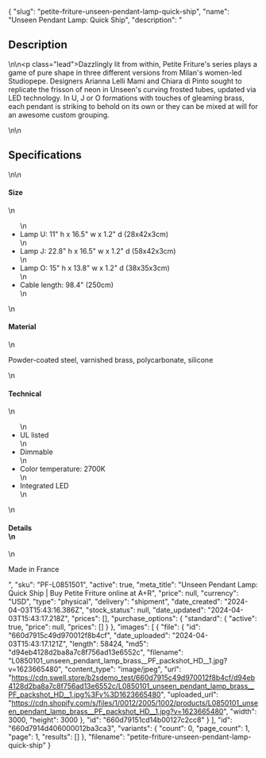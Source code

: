 {
  "slug": "petite-friture-unseen-pendant-lamp-quick-ship",
  "name": "Unseen Pendant Lamp: Quick Ship",
  "description": "<h2>Description</h2>\n<!-- split -->\n<p class=\"lead\">Dazzlingly lit from within, Petite Friture's series plays a game of pure shape in three different versions from Milan's women-led Studiopepe. Designers Arianna Lelli Mami and Chiara di Pinto sought to replicate the frisson of neon in Unseen's curving frosted tubes, updated via LED technology. In U, J or O formations with touches of gleaming brass, each pendant is striking to behold on its own or they can be mixed at will for an awesome custom grouping.</p>\n<!-- split -->\n<h2>Specifications</h2>\n<!-- split -->\n<h4>Size</h4>\n<ul>\n<li>Lamp U: 11\" h x 16.5\" w x 1.2\" d (28x42x3cm)</li>\n<li>Lamp J: 22.8\" h x 16.5\" w x 1.2\" d (58x42x3cm)</li>\n<li>Lamp O: 15\" h x 13.8\" w x 1.2\" d (38x35x3cm)</li>\n<li>Cable length: 98.4\" (250cm)</li>\n</ul>\n<h4>Material</h4>\n<p>Powder-coated steel, varnished brass, polycarbonate, silicone</p>\n<h4>Technical</h4>\n<ul>\n<li>UL listed</li>\n<li>Dimmable</li>\n<li>Color temperature: 2700K</li>\n<li>Integrated LED</li>\n</ul>\n<h4>Details<br>\n</h4>\n<p>Made in France</p>",
  "sku": "PF-L0851501",
  "active": true,
  "meta_title": "Unseen Pendant Lamp: Quick Ship | Buy Petite Friture online at A+R",
  "price": null,
  "currency": "USD",
  "type": "physical",
  "delivery": "shipment",
  "date_created": "2024-04-03T15:43:16.386Z",
  "stock_status": null,
  "date_updated": "2024-04-03T15:43:17.218Z",
  "prices": [],
  "purchase_options": {
    "standard": {
      "active": true,
      "price": null,
      "prices": []
    }
  },
  "images": [
    {
      "file": {
        "id": "660d7915c49d970012f8b4cf",
        "date_uploaded": "2024-04-03T15:43:17.121Z",
        "length": 58424,
        "md5": "d94eb4128d2ba8a7c8f756ad13e6552c",
        "filename": "L0850101_unseen_pendant_lamp_brass__PF_packshot_HD__1.jpg?v=1623665480",
        "content_type": "image/jpeg",
        "url": "https://cdn.swell.store/b2sdemo_test/660d7915c49d970012f8b4cf/d94eb4128d2ba8a7c8f756ad13e6552c/L0850101_unseen_pendant_lamp_brass__PF_packshot_HD__1.jpg%3Fv%3D1623665480",
        "uploaded_url": "https://cdn.shopify.com/s/files/1/0012/2005/1002/products/L0850101_unseen_pendant_lamp_brass__PF_packshot_HD__1.jpg?v=1623665480",
        "width": 3000,
        "height": 3000
      },
      "id": "660d79151cd14b00127c2cc8"
    }
  ],
  "id": "660d7914d406000012ba3ca3",
  "variants": {
    "count": 0,
    "page_count": 1,
    "page": 1,
    "results": []
  },
  "filename": "petite-friture-unseen-pendant-lamp-quick-ship"
}
